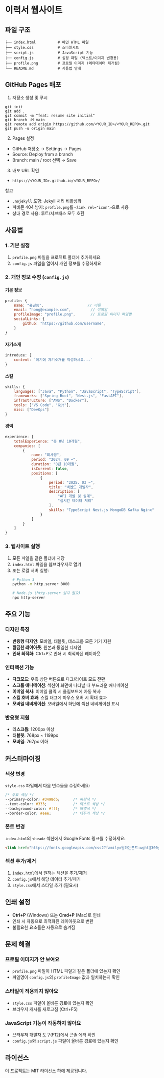 # 이력서 웹사이트

## 파일 구조

```
├── index.html          # 메인 HTML 파일
├── style.css           # 스타일시트
├── script.js           # JavaScript 기능
├── config.js           # 설정 파일 (텍스트/이미지 변경용)
├── profile.png         # 프로필 이미지 (메타데이터 제거됨)
└── README.md           # 사용법 안내
```

## GitHub Pages 배포

1) 저장소 생성 및 푸시
```
git init
git add .
git commit -m "feat: resume site initial"
git branch -M main
git remote add origin https://github.com/<YOUR_ID>/<YOUR_REPO>.git
git push -u origin main
```

2) Pages 설정
- GitHub 저장소 → Settings → Pages
- Source: Deploy from a branch
- Branch: main / root 선택 → Save

3) 배포 URL 확인
- `https://<YOUR_ID>.github.io/<YOUR_REPO>/`

참고
- `.nojekyll` 포함: Jekyll 처리 비활성화
- 파비콘 404 방지: `profile.png`를 `<link rel="icon">`으로 사용
- 상대 경로 사용: 루트/서브패스 모두 호환

## 사용법

### 1. 기본 설정
1. `profile.png` 파일을 프로젝트 폴더에 추가하세요
2. `config.js` 파일을 열어서 개인 정보를 수정하세요

### 2. 개인 정보 수정 (`config.js`)

#### 기본 정보
```javascript
profile: {
    name: "홍길동",                    // 이름
    email: "hong@example.com",         // 이메일
    profileImage: "profile.png",       // 프로필 이미지 파일명
    socialLinks: {
        github: "https://github.com/username",
    }
}
```

#### 자기소개
```javascript
introduce: {
    content: `여기에 자기소개를 작성하세요...`
}
```

#### 스킬
```javascript
skills: {
    languages: ["Java", "Python", "JavaScript", "TypeScript"],
    frameworks: ["Spring Boot", "Nest.js", "FastAPI"],
    infrastructure: ["AWS", "Docker"],
    tools: ["VS Code", "Git"],
    misc: ["DevOps"]
}
```

#### 경력
```javascript
experience: {
    totalExperience: "총 0년 10개월",
    companies: [
        {
            name: "회사명",
            period: "2024. 09 ~",
            duration: "0년 10개월",
            isCurrent: false,
            positions: [
                {
                    period: "2025. 03 ~",
                    title: "백엔드 개발자",
                    description: [
                        "API 개발 및 설계",
                        "실시간 데이터 처리"
                    ],
                    skills: "TypeScript Nest.js MongoDB Kafka Nginx"
                }
            ]
        }
    ]
}
```

### 3. 웹사이트 실행
1. 모든 파일을 같은 폴더에 저장
2. `index.html` 파일을 웹브라우저로 열기
3. 또는 로컬 서버 실행:
   ```bash
   # Python 3
   python -m http.server 8000
   
   # Node.js (http-server 설치 필요)
   npx http-server
   ```

## 주요 기능

### 디자인 특징
- **반응형 디자인**: 모바일, 태블릿, 데스크톱 모든 기기 지원
- **깔끔한 레이아웃**: 원본과 동일한 디자인
- **인쇄 최적화**: Ctrl+P로 인쇄 시 최적화된 레이아웃

### 인터랙션 기능
- **다크모드**: 우측 상단 버튼으로 다크/라이트 모드 전환
- **스크롤 애니메이션**: 섹션이 화면에 나타날 때 부드러운 애니메이션
- **이메일 복사**: 이메일 클릭 시 클립보드에 자동 복사
- **스킬 호버 효과**: 스킬 태그에 마우스 오버 시 확대 효과
- **모바일 네비게이션**: 모바일에서 하단에 섹션 네비게이션 표시

### 반응형 지원
- **데스크톱**: 1200px 이상
- **태블릿**: 768px ~ 1199px
- **모바일**: 767px 이하

## 커스터마이징

### 색상 변경
`style.css` 파일에서 다음 변수들을 수정하세요:
```css
/* 주요 색상 */
--primary-color: #3498db;      /* 파란색 */
--text-color: #333;            /* 텍스트 색상 */
--background-color: #fff;      /* 배경색 */
--border-color: #eee;          /* 테두리 색상 */
```

### 폰트 변경
`index.html`의 `<head>` 섹션에서 Google Fonts 링크를 수정하세요:
```html
<link href="https://fonts.googleapis.com/css2?family=원하는폰트:wght@300;400;500;700&display=swap" rel="stylesheet">
```

### 섹션 추가/제거
1. `index.html`에서 원하는 섹션을 추가/제거
2. `config.js`에서 해당 데이터 추가/제거
3. `style.css`에서 스타일 추가 (필요시)

## 인쇄 설정

- **Ctrl+P** (Windows) 또는 **Cmd+P** (Mac)로 인쇄
- 인쇄 시 자동으로 최적화된 레이아웃으로 변환
- 불필요한 요소들은 자동으로 숨겨짐

## 문제 해결

### 프로필 이미지가 안 보여요
- `profile.png` 파일이 HTML 파일과 같은 폴더에 있는지 확인
- 파일명이 `config.js`의 `profileImage` 값과 일치하는지 확인

### 스타일이 적용되지 않아요
- `style.css` 파일이 올바른 경로에 있는지 확인
- 브라우저 캐시를 새로고침 (Ctrl+F5)

### JavaScript 기능이 작동하지 않아요
- 브라우저 개발자 도구(F12)에서 콘솔 에러 확인
- `config.js`와 `script.js` 파일이 올바른 경로에 있는지 확인

## 라이선스

이 프로젝트는 MIT 라이선스 하에 제공됩니다.
